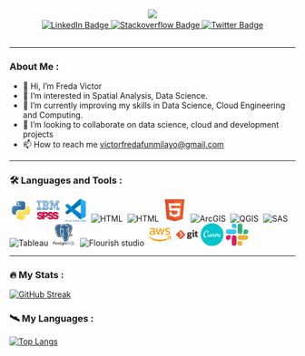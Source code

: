 

<div id="header" align="center">
  <img src="https://media.giphy.com/media/fYBEN9TRdEnW0HDMJS/giphy.gif" width="100"/>
 <div id="badges">
  <a href="https://www.linkedin.com/in/freda-victor/">
    <img src="https://img.shields.io/badge/LinkedIn-blue?style=for-the-badge&logo=linkedin&logoColor=white" alt="LinkedIn Badge"/>
  </a>
  <a href="https://stackoverflow.com/users/19566432/freda-victor">
    <img src="https://img.shields.io/badge/stackoverflow-white?logo=stackoverflow&logoColor=orange&style=for-the-badge" alt="Stackoverflow Badge"/>
  </a>
  <a href="https://twitter.com/FredaFVictor">
    <img src="https://img.shields.io/badge/Twitter-blue?style=for-the-badge&logo=twitter&logoColor=white" alt="Twitter Badge"/><br />
  </a>
   <img src="https://komarev.com/ghpvc/?username=Freddie20&style=flat-square&color=blue" alt=""/>
</div>
</div>

---

### About Me :

- 👋 Hi, I’m Freda Victor
- 👀 I’m interested in Spatial Analysis, Data Science.
- 🌱 I’m currently improving my skills in Data Science, Cloud Engineering and Computing.
- 💞️ I’m looking to collaborate on data science, cloud and development projects
- 📫 How to reach me victorfredafunmilayo@gmail.com

---

### :hammer_and_wrench: Languages and Tools :
<div>
  <img src="https://github.com/devicons/devicon/blob/master/icons/python/python-original.svg" title="Python" alt="Python" width="40" height="40"/>&nbsp;
  <img src="https://github.com/devicons/devicon/blob/master/icons/spss/spss-original.svg" title="SPSS" alt="SPSS" width="40" height="40"/>&nbsp;
  <img src="https://github.com/devicons/devicon/blob/master/icons/vscode/vscode-original-wordmark.svg"  title="VSCode" alt="VSCode" width="40" height="40"/>&nbsp;
  <img src="https://upload.wikimedia.org/wikipedia/commons/thumb/0/02/Amplitude_logo.svg/5000px-Amplitude_logo.svg.png" title="Amplitude" alt="HTML" width="70" height="40"/>&nbsp;
  <img src="https://upload.wikimedia.org/wikipedia/en/6/68/AppsFlyer_Logo.png" title="AppsFlyer" alt="HTML" width="65" height="40"/>&nbsp;
  <img src="https://github.com/devicons/devicon/blob/master/icons/html5/html5-original.svg" title="HTML" alt="HTML" width="40" height="40"/>&nbsp;
  <img src="https://upload.wikimedia.org/wikipedia/commons/thumb/d/df/ArcGIS_logo.png/800px-ArcGIS_logo.png" title="ArcGIS" alt="ArcGIS" width="40" height="40"/>&nbsp;
  <img src="https://upload.wikimedia.org/wikipedia/commons/thumb/9/91/QGIS_logo_new.svg/1200px-QGIS_logo_new.svg.png" title="QGIS" alt="QGIS" width="40" height="40"/>&nbsp;
  <img src="https://apprecs.org/gp/images/app-icons/300/34/com.sas.android.bimobile.jpg" title="SAS" alt="SAS" width="40" height="40"/>&nbsp;
  <img src="https://www.spkaa.com/wp-content/uploads/2022/04/Tableau-Logo-1.png" title="Tableau" alt="Tableau" width="40" height="40"/>&nbsp;
  <img src="https://github.com/devicons/devicon/blob/master/icons/postgresql/postgresql-original-wordmark.svg" title="postgreSQL"  alt="postgreSQL" width="40" height="40"/>&nbsp;
  <img src="https://flourish.studio/images/flourish-icon-112x112.png" title="Flourish studio" alt="Flourish studio" width="40" height="40"/>&nbsp;
  <img src="https://github.com/devicons/devicon/blob/master/icons/amazonwebservices/amazonwebservices-plain-wordmark.svg" title="AWS" alt="AWS" width="40" height="40"/>&nbsp;
  <img src="https://github.com/devicons/devicon/blob/master/icons/git/git-original-wordmark.svg" title="Git" **alt="Git" width="40" height="40"/>
  <img src="https://github.com/devicons/devicon/blob/master/icons/canva/canva-original.svg" title="Canva" **alt="Canva" width="40" height="40"/>
  <img src="https://github.com/devicons/devicon/blob/master/icons/slack/slack-original.svg" title="Slack" **alt="Slack" width="40" height="40"/>
</div>

---

### :fire: My Stats :
[![GitHub Streak](http://github-readme-streak-stats.herokuapp.com?user=Freddie20&theme=dark&background=000000)](https://git.io/streak-stats)


### 🛰️ My Languages :
[![Top Langs](https://github-readme-stats.vercel.app/api/top-langs/?username=Freddie20&layout=compact&theme=vision-friendly-dark)](https://github.com/Freddie20/github-readme-stats)


<!---
Freddie20/Freda Victor is a ✨ special ✨ repository because its `README.md` (this file) appears on your GitHub profile.
You can click the Preview link to take a look at your changes.
--->

